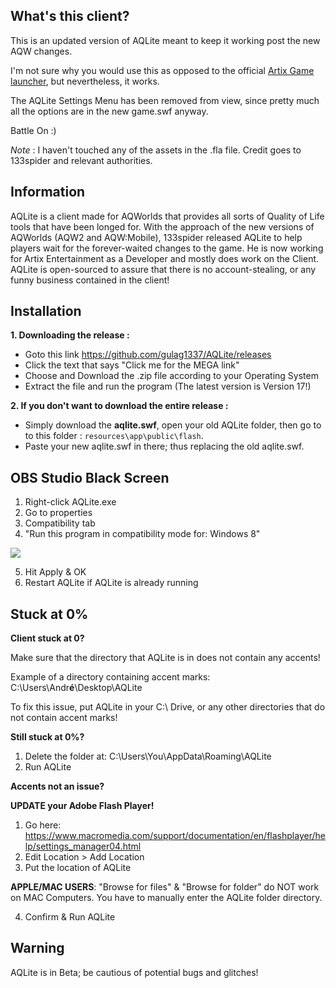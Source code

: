 ## What's this client?

This is an updated version of AQLite meant to keep it working post the new AQW changes.

I'm not sure why you would use this as opposed to the official [Artix Game launcher](https://www.artix.com/downloads/artixlauncher/), but nevertheless, it works.

The AQLite Settings Menu has been removed from view, since pretty much all the options are in the new game.swf anyway.

Battle On :)

*Note* : I haven't touched any of the assets in the .fla file. Credit goes to 133spider and relevant authorities.

## Information

AQLite is a client made for AQWorlds that provides all sorts of Quality of Life tools that have been longed for. With the approach of the new versions of AQWorlds (AQW2 and AQW:Mobile), 133spider released AQLite to help players wait for the forever-waited changes to the game. He is now working for Artix Entertainment as a Developer and mostly does work on the Client. AQLite is open-sourced to assure that there is no account-stealing, or any funny business contained in the client!

## Installation
**1. Downloading the release :**
* Goto this link https://github.com/gulag1337/AQLite/releases
* Click the text that says "Click me for the MEGA link"
* Choose and Download the .zip file according to your Operating System
* Extract the file and run the program (The latest version is Version 17!)

**2. If you don't want to download the entire release :**
* Simply download the **aqlite.swf**, open your old AQLite folder, then go to to this folder :
`resources\app\public\flash`.
* Paste your new aqlite.swf in there; thus replacing the old aqlite.swf.

## OBS Studio Black Screen

1. Right-click AQLite.exe
2. Go to properties
3. Compatibility tab
4. "Run this program in compatibility mode for: Windows 8"

![](https://pbs.twimg.com/media/EP-Og-dU4AAYO6H?format=png&name=small)

5. Hit Apply & OK
6. Restart AQLite if AQLite is already running

## Stuck at 0%
**Client stuck at 0?**

Make sure that the directory that AQLite is in does not contain any accents!

Example of a directory containing accent marks: C:\Users\Andr**é**\Desktop\AQLite

To fix this issue, put AQLite in your C:\ Drive, or any other directories that do not contain accent marks!

**Still stuck at 0%?**

1. Delete the folder at: C:\Users\You\AppData\Roaming\AQLite
2. Run AQLite

**Accents not an issue?**

**UPDATE your Adobe Flash Player!**

1. Go here: https://www.macromedia.com/support/documentation/en/flashplayer/help/settings_manager04.html
2. Edit Location > Add Location
3. Put the location of AQLite

**APPLE/MAC USERS**: "Browse for files" & "Browse for folder" do NOT work on MAC Computers. You have to manually enter the AQLite folder directory.

4. Confirm & Run AQLite

## Warning
AQLite is in Beta; be cautious of potential bugs and glitches!
